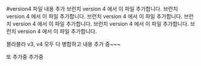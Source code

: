 #version4 파일 내용 추가
브런치 version 4 에서 이 파일 추가합니다.
브런치 version 4 에서 이 파일 추가합니다.
브런치 version 4 에서 이 파일 추가합니다.
브런치 version 4 에서 이 파일 추가합니다.
브런치 version 4 에서 이 파일 추가합니다.
브런치 version 4 에서 이 파일 추가합니다.


블라블라
v3, v4 모두 다 병합하고 내용 추가 중~~~

또 추가중 추가중
